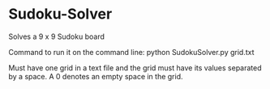 # Sudoku-Solver
Solves a 9 x 9 Sudoku board

Command to run it on the command line:
python SudokuSolver.py grid.txt

Must have one grid in a text file and the grid must have its values separated by a space. A 0 denotes an empty space in the grid.

